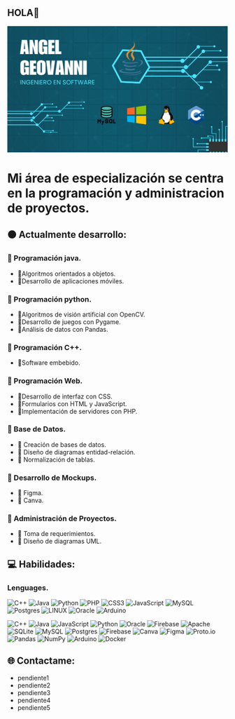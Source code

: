 ## HOLA👋
![tarjeta](https://github.com/Angel-marcial/Angel-marcial/blob/main/Tarjeta.png)  

# Mi área de especialización se centra en la programación y administracion de proyectos. 

## 🟠 Actualmente desarrollo:
### 🔴 Programación java.

- 🔵Algoritmos orientados a objetos.
- 🔵Desarrollo de aplicaciones móviles.

### 🔴 Programación python.
  
- 🔵Algoritmos de visión artificial con OpenCV.
- 🔵Desarrollo de juegos con Pygame.
- 🔵Análisis de datos con Pandas.

### 🔴 Programación C++.

- 🔵Software embebido.

### 🔴 Programación Web.

- 🔵Desarrollo de interfaz con CSS.
- 🔵Formularios con HTML y JavaScript.
- 🔵Implementación de servidores con PHP.

### 🔴 Base de Datos.

 - 🔵 Creación de bases de datos.
 - 🔵 Diseño de diagramas entidad-relación.
 - 🔵 Normalización de tablas.

### 🔴 Desarrollo de Mockups.

- 🔵 Figma.
- 🔵 Canva. 

### 🔴 Administración de Proyectos.

- 🔵 Toma de requerimientos.
- 🔵 Diseño de diagramas UML.
   

## 💻 Habilidades:

### Lenguages.

![C++](https://img.shields.io/badge/c++-%2300599C.svg?style=for-the-badge&logo=c%2B%2B&logoColor=white) 
![Java](https://img.shields.io/badge/java-%23ED8B00.svg?style=for-the-badge&logo=java&logoColor=white) 
![Python](https://img.shields.io/badge/python-3670A0?style=for-the-badge&logo=python&logoColor=ffdd54) 
![PHP](https://img.shields.io/badge/php-%23777BB4.svg?style=for-the-badge&logo=php&logoColor=white) 
![CSS3](https://img.shields.io/badge/css3-%231572B6.svg?style=for-the-badge&logo=css3&logoColor=white) 
![JavaScript](https://img.shields.io/badge/javascript-%23323330.svg?style=for-the-badge&logo=javascript&logoColor=%23F7DF1E) 
![MySQL](https://img.shields.io/badge/mysql-%2300f.svg?style=for-the-badge&logo=mysql&logoColor=white) 
![Postgres](https://img.shields.io/badge/postgres-%23316192.svg?style=for-the-badge&logo=postgresql&logoColor=white) 
![LINUX](https://img.shields.io/badge/Linux-FCC624?style=for-the-badge&logo=linux&logoColor=black) 
![Oracle](https://img.shields.io/badge/Oracle-F80000?style=for-the-badge&logo=oracle&logoColor=white) 
![Arduino](https://img.shields.io/badge/-Arduino-00979D?style=for-the-badge&logo=Arduino&logoColor=white)




![C++](https://img.shields.io/badge/c++-%2300599C.svg?style=for-the-badge&logo=c%2B%2B&logoColor=white) 
![Java](https://img.shields.io/badge/java-%23ED8B00.svg?style=for-the-badge&logo=openjdk&logoColor=white)
![JavaScript](https://img.shields.io/badge/javascript-%23323330.svg?style=for-the-badge&logo=javascript&logoColor=%23F7DF1E) 
![Python](https://img.shields.io/badge/python-3670A0?style=for-the-badge&logo=python&logoColor=ffdd54) 
![Oracle](https://img.shields.io/badge/Oracle-F80000?style=for-the-badge&logo=oracle&logoColor=white) 
![Firebase](https://img.shields.io/badge/firebase-%23039BE5.svg?style=for-the-badge&logo=firebase) 
![Apache](https://img.shields.io/badge/apache-%23D42029.svg?style=for-the-badge&logo=apache&logoColor=white) 
![SQLite](https://img.shields.io/badge/sqlite-%2307405e.svg?style=for-the-badge&logo=sqlite&logoColor=white) 
![MySQL](https://img.shields.io/badge/mysql-%2300000f.svg?style=for-the-badge&logo=mysql&logoColor=white) 
![Postgres](https://img.shields.io/badge/postgres-%23316192.svg?style=for-the-badge&logo=postgresql&logoColor=white) 
![Firebase](https://img.shields.io/badge/Firebase-039BE5?style=for-the-badge&logo=Firebase&logoColor=white) 
![Canva](https://img.shields.io/badge/Canva-%2300C4CC.svg?style=for-the-badge&logo=Canva&logoColor=white) 
![Figma](https://img.shields.io/badge/figma-%23F24E1E.svg?style=for-the-badge&logo=figma&logoColor=white) 
![Proto.io](https://img.shields.io/badge/Proto.io-161637?style=for-the-badge&logo=proto.io&logoColor=00e5ff) 
![Pandas](https://img.shields.io/badge/pandas-%23150458.svg?style=for-the-badge&logo=pandas&logoColor=white) 
![NumPy](https://img.shields.io/badge/numpy-%23013243.svg?style=for-the-badge&logo=numpy&logoColor=white) 
![Arduino](https://img.shields.io/badge/-Arduino-00979D?style=for-the-badge&logo=Arduino&logoColor=white) 
![Docker](https://img.shields.io/badge/docker-%230db7ed.svg?style=for-the-badge&logo=docker&logoColor=white)



## 🌐 Contactame:
- pendiente1
- pendiente2
- pendiente3
- pendiente4
- pendiente5


